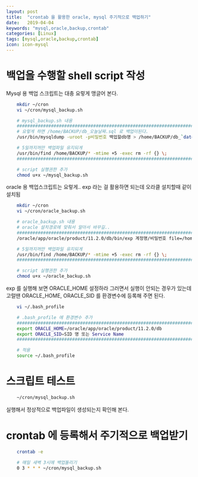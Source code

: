 ```yaml
---
layout: post
title:  "crontab 을 활용한 oracle, mysql 주기적으로 백업하기"
date:   2019-04-04
keywords: "mysql,oracle,backup,crontab"
categories: [Linux]
tags: [mysql,oracle,backup,crontab]
icon: icon-mysql
---
```



# 백업을 수행할 shell script 작성
Mysql 용 백업 스크립트는 대충 요렇게 맹글어 본다.
``` bash
    mkdir ~/cron
    vi ~/cron/mysql_backup.sh

    # mysql_backup.sh 내용
    #######################################################################################
    # 요렇게 하면 /home/BACKUP/db_오늘날짜.sql 로 백업이된다.
    /usr/bin/mysqldump -uroot -p비밀번호 백업할db명 > /home/BACKUP/db_`date +%Y%m%d`.sql

    # 5일까지꺼만 백업파일 유지되게
    /usr/bin/find /home/BACKUP/* -mtime +5 -exec rm -rf {} \;
    #######################################################################################

    # script 실행권한 추가
    chmod u+x ~/mysql_backup.sh
```

oracle 용 백업스크립트는 요렇게.. exp 라는 걸 활용하면 되는데 오라클 설치할때 같이 설치됨
``` bash
    mkdir ~/cron
    vi ~/cron/oracle_backup.sh

    # oracle_backup.sh 내용
    # oracle 설치경로에 맞춰서 알아서 바꾸길..
    #######################################################################################
    /oracle/app/oracle/product/11.2.0/db/bin/exp 계정명/비밀번호 file=/home/BACKUP/db_`date +%Y%m%d`.dmp log=/home/BACKUP/backup.log

    # 5일까지꺼만 백업파일 유지되게
    /usr/bin/find /home/BACKUP/* -mtime +5 -exec rm -rf {} \;
    #######################################################################################

    # script 실행권한 추가
    chmod u+x ~/oracle_backup.sh
```


exp 를 실행해 보면 ORACLE_HOME 설정하라 그러면서 실행이 안되는 경우가 있는데 고럴땐 ORACLE_HOME, ORACLE_SID 를 환경변수에 등록해 주면 된다.
``` bash
    vi ~/.bash_profile

    # .bash_profile 에 환경변수 추가
    #######################################################################################
    export ORACLE_HOME=/oracle/app/oracle/product/11.2.0/db
    export ORACLE_SID=SID 명 또는 Service Name
    #######################################################################################

    # 적용
    source ~/.bash_profile
```

# 스크립트 테스트
``` bash
    ~/cron/mysql_backup.sh
```
실행해서 정상적으로 백업파일이 생성되는지 확인해 본다.


# crontab 에 등록해서 주기적으로 백업받기
``` bash
    crontab -e

    # 매일 새벽 3시에 백업돌리기
    0 3 * * * ~/cron/mysql_backup.sh
```
